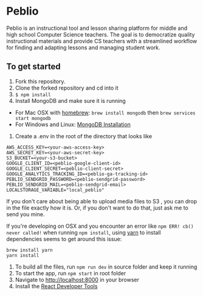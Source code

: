 # Peblio

Peblio is an instructional tool and lesson sharing platform for middle and high school Computer Science teachers. The goal is to democratize quality instructional materials and provide CS teachers with a streamlined workflow for finding and adapting lessons and managing student work.

## To get started

1. Fork this repository.
1. Clone the forked repository and cd into it
1. `$ npm install`
1. Install MongoDB and make sure it is running
  * For Mac OSX with [homebrew](https://brew.sh/): `brew install mongodb` then `brew services start mongodb`
  * For Windows and Linux: [MongoDB Installation](https://docs.mongodb.com/manual/installation/)
1. Create a .env in the root of the directory that looks like
```
AWS_ACCESS_KEY=<your-aws-access-key>
AWS_SECRET_KEY=<your-aws-secret-key>
S3_BUCKET=<your-s3-bucket>
GOOGLE_CLIENT_ID=<peblio-google-client-id>
GOOGLE_CLIENT_SECRET=<peblio-client-secret>
GOOGLE_ANALYTICS_TRACKING_ID=<peblio-ga-tracking-id>
PEBLIO_SENDGRID_PASSWORD=<peblio-sendgrid-password>
PEBLIO_SENDGRID_MAIL=<peblio-sendgrid-email>
LOCALSTORAGE_VARIABLE="local_peblio"
 ```
 If you don't care about being able to upload media files to S3 , you can drop in the file exactly how it is. Or, if you don't want to do that, just ask me to send you mine.

If you're developing on OSX and you encounter an error like `npm ERR! cb() never called!` when running `npm install`, using [yarn](https://yarnpkg.com/lang/en/) to install dependencies seems to get around this issue:
```
brew install yarn
yarn install
```
1. To build all the files, run `npm run dev` in source folder and keep it running
1. To start the app, run `npm start` in root folder
1. Navigate to [http://localhost:8000](http://localhost:8000) in your browser
1. Install the [React Developer Tools](https://chrome.google.com/webstore/detail/react-developer-tools/fmkadmapgofadopljbjfkapdkoienihi?hl=en)
